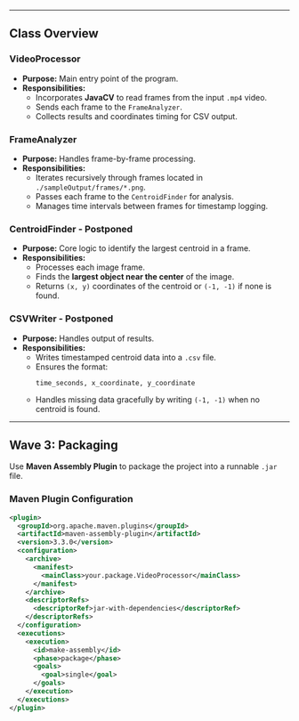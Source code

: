 
---

## Class Overview

### **VideoProcessor**
- **Purpose:** Main entry point of the program.
- **Responsibilities:**
  - Incorporates **JavaCV** to read frames from the input `.mp4` video.
  - Sends each frame to the `FrameAnalyzer`.
  - Collects results and coordinates timing for CSV output.

### **FrameAnalyzer**
- **Purpose:** Handles frame-by-frame processing.
- **Responsibilities:**
  - Iterates recursively through frames located in `./sampleOutput/frames/*.png`.
  - Passes each frame to the `CentroidFinder` for analysis.
  - Manages time intervals between frames for timestamp logging.

### **CentroidFinder** - Postponed
- **Purpose:** Core logic to identify the largest centroid in a frame.
- **Responsibilities:**
  - Processes each image frame.
  - Finds the **largest object near the center** of the image.
  - Returns `(x, y)` coordinates of the centroid or `(-1, -1)` if none is found.

### **CSVWriter** - Postponed
- **Purpose:** Handles output of results.
- **Responsibilities:**
  - Writes timestamped centroid data into a `.csv` file.
  - Ensures the format:
    ```
    time_seconds, x_coordinate, y_coordinate
    ```
  - Handles missing data gracefully by writing `(-1, -1)` when no centroid is found.

---

## Wave 3: Packaging

Use **Maven Assembly Plugin** to package the project into a runnable `.jar` file.

### **Maven Plugin Configuration**

```xml
<plugin>
  <groupId>org.apache.maven.plugins</groupId>
  <artifactId>maven-assembly-plugin</artifactId>
  <version>3.3.0</version>
  <configuration>
    <archive>
      <manifest>
        <mainClass>your.package.VideoProcessor</mainClass>
      </manifest>
    </archive>
    <descriptorRefs>
      <descriptorRef>jar-with-dependencies</descriptorRef>
    </descriptorRefs>
  </configuration>
  <executions>
    <execution>
      <id>make-assembly</id>
      <phase>package</phase>
      <goals>
        <goal>single</goal>
      </goals>
    </execution>
  </executions>
</plugin>
